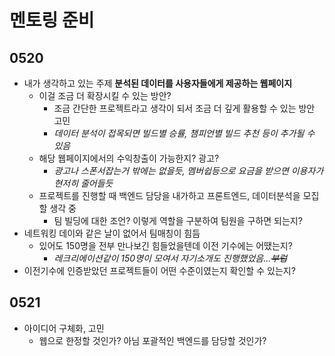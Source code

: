 # 멘토링 준비

## 0520

* 내가 생각하고 있는 주제 **분석된 데이터를 사용자들에게 제공하는 웹페이지**
  * 이걸 조금 더 확장시킬 수 있는 방안?
    * 조금 간단한 프로젝트라고 생각이 되서 조금 더 깊게 활용할 수 있는 방안 고민
    * *데이터 분석이 접목되면 빌드별 승률, 챔피언별 빌드 추천 등이 추가될 수 있음*
  * 해당 웹페이지에서의 수익창출이 가능한지? 광고?
    * *광고나 스폰서잡는거 밖에는 없을듯, 멤버쉽등으로 요금을 받으면 이용자가 현저히 줄어들듯*
  * 프로젝트를 진행할 때 백엔드 담당을 내가하고 프론트엔드, 데이터분석을 모집할 생각 중
    * 팀 빌딩에 대한 조언? 이렇게 역할을 구분하여 팀원을 구하면 되는지?
* 네트워킹 데이와 같은 날이 없어서 팀매칭이 힘듬
  * 있어도 150명을 전부 만나보긴 힘들었을텐데 이전 기수에는 어땠는지?
    * *레크리에이션같이 150명이 모여서 자기소개도 진행했었음...~~부럽~~*
* 이전기수에 인증받았던 프로젝트들이 어떤 수준이였는지 확인할 수 있는지?

## 0521

* 아이디어 구체화, 고민
  * 웹으로 한정할 것인가? 아님 포괄적인 백엔드를 담당할 것인가?